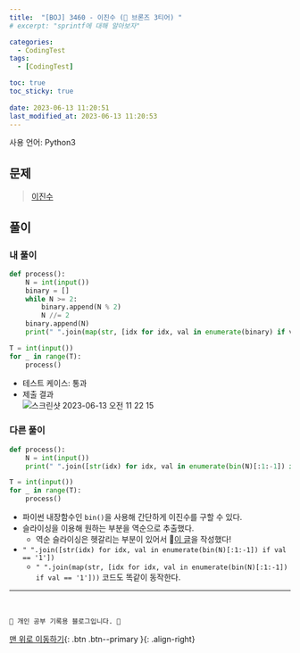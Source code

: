 ```yaml
---
title:  "[BOJ] 3460 - 이진수 (🥉 브론즈 3티어) "
# excerpt: "sprintf에 대해 알아보자"

categories:
  - CodingTest
tags:
  - [CodingTest]

toc: true
toc_sticky: true
 
date: 2023-06-13 11:20:51
last_modified_at: 2023-06-13 11:20:53
---
```


사용 언어: Python3

## 문제
> [이진수](https://www.acmicpc.net/problem/3460)


## 풀이
### 내 풀이
```py
def process():
    N = int(input())
    binary = []
    while N >= 2:
        binary.append(N % 2)
        N //= 2
    binary.append(N)
    print(" ".join(map(str, [idx for idx, val in enumerate(binary) if val == 1])))

T = int(input())
for _ in range(T):
    process()
```
- 테스트 케이스: 통과
- 제출 결과<br>
![스크린샷 2023-06-13 오전 11 22 15](https://github.com/minju412/jenkins-test/assets/59405576/cbd7487d-3827-44d7-a49f-837adc998d3e)



### 다른 풀이
```py
def process():
    N = int(input())
    print(" ".join([str(idx) for idx, val in enumerate(bin(N)[:1:-1]) if val == '1'])) # ✅ if val == 1(숫자) 아님 주의 -> "문자"여야 한다

T = int(input())
for _ in range(T):
    process()
```
- 파이썬 내장함수인 `bin()`을 사용해 간단하게 이진수를 구할 수 있다.
- 슬라이싱을 이용해 원하는 부분을 역순으로 추출했다.
    - 역순 슬라이싱은 헷갈리는 부분이 있어서 🌟[이 글](https://minju412.github.io/python/21/)을 작성했다!
- `" ".join([str(idx) for idx, val in enumerate(bin(N)[:1:-1]) if val == '1'])`
    - `" ".join(map(str, [idx for idx, val in enumerate(bin(N)[:1:-1]) if val == '1']))` 코드도 똑같이 동작한다.











***
<br>


    💛 개인 공부 기록용 블로그입니다. 👻

[맨 위로 이동하기](#){: .btn .btn--primary }{: .align-right}